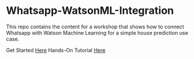 # Whatsapp-WatsonML-Integration
This repo contains the content for a workshop that shows how to connect Whatsapp with Watson Machine Learning for a simple house prediction use case.

Get Started [Here](https://ibm.biz/WatsonWhatsapp)
Hands-On Tutorial [Here](https://developer.ibm.com/patterns/build-a-framework-that-connects-whatsapp-to-any-watson-service-on-ibm-cloud/)
